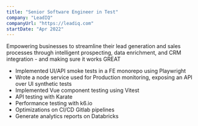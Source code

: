 ```yaml
---
title: "Senior Software Engineer in Test"
company: "LeadIQ"
companyUrl: "https://leadiq.com"
startDate: "Apr 2022"
---
```


Empowering businesses to streamline their lead generation and sales processes through intelligent prospecting, data enrichment, and CRM integration - and making sure it works GREAT

- Implemented UI/API smoke tests in a FE monorepo using Playwright
- Wrote a node service used for Production monitoring, exposing an API over UI synthetic tests
- Implemented Vue component testing using Vitest
- API testing with Karate
- Performance testing with k6.io
- Optimizations on CI/CD Gitlab pipelines
- Generate analytics reports on Databricks
